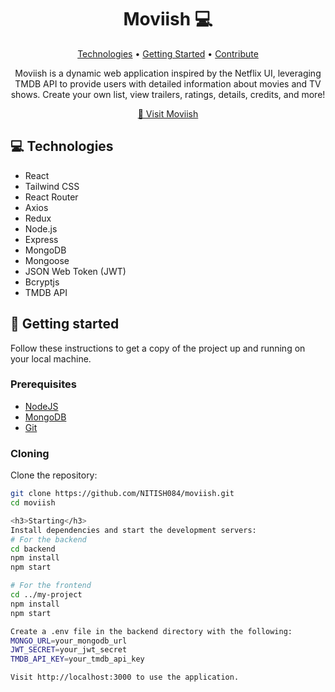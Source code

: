 <h1 align="center" style="font-weight: bold;">Moviish 💻</h1>

<p align="center">
  <a href="#technologies">Technologies</a> •
  <a href="#getting-started">Getting Started</a> •
  <a href="#contribute">Contribute</a>
</p>

<p align="center">Moviish is a dynamic web application inspired by the Netflix UI, leveraging TMDB API to provide users with detailed information about movies and TV shows. Create your own list, view trailers, ratings, details, credits, and more!</p>

<p align="center">
  <a href="https://moviish.onrender.com">📱 Visit Moviish</a>
</p>

<h2 id="technologies">💻 Technologies</h2>

- React
- Tailwind CSS
- React Router
- Axios
- Redux
- Node.js
- Express
- MongoDB
- Mongoose
- JSON Web Token (JWT)
- Bcryptjs
- TMDB API

<h2 id="getting-started">🚀 Getting started</h2>

Follow these instructions to get a copy of the project up and running on your local machine.

<h3>Prerequisites</h3>

- [NodeJS](https://nodejs.org/)
- [MongoDB](https://www.mongodb.com/)
- [Git](https://git-scm.com/)

<h3>Cloning</h3>

Clone the repository:

```bash
git clone https://github.com/NITISH084/moviish.git
cd moviish

<h3>Starting</h3>
Install dependencies and start the development servers:
# For the backend
cd backend
npm install
npm start

# For the frontend
cd ../my-project
npm install
npm start

Create a .env file in the backend directory with the following:
MONGO_URL=your_mongodb_url
JWT_SECRET=your_jwt_secret
TMDB_API_KEY=your_tmdb_api_key

Visit http://localhost:3000 to use the application.
```



